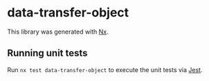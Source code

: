 # data-transfer-object

This library was generated with [Nx](https://nx.dev).

## Running unit tests

Run `nx test data-transfer-object` to execute the unit tests via [Jest](https://jestjs.io).
